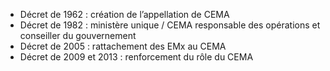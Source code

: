 - Décret de 1962 : création de l’appellation de CEMA
- Décret de 1982 : ministère unique / CEMA responsable des opérations et conseiller du gouvernement
- Décret de 2005 : rattachement des EMx au CEMA
- Décret de 2009 et 2013 : renforcement du rôle du CEMA